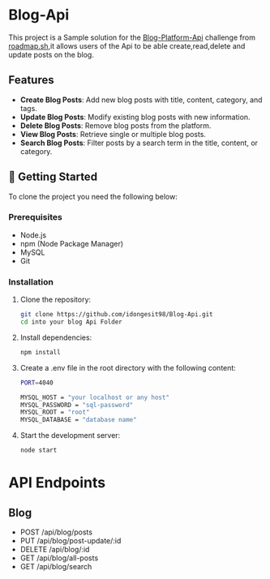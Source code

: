 # Blog-Api
This project is a Sample solution for the [Blog-Platform-Api](https://roadmap.sh/projects/blogging-platform-api) challenge from [roadmap.sh](https://roadmap.sh/),it allows users of the Api to be able create,read,delete and update posts on the blog.

## Features
- **Create Blog Posts**: Add new blog posts with title, content, category, and tags.
- **Update Blog Posts**: Modify existing blog posts with new information.
- **Delete Blog Posts**: Remove blog posts from the platform.
- **View Blog Posts**: Retrieve single or multiple blog posts.
- **Search Blog Posts**: Filter posts by a search term in the title, content, or category.


## 🚀 Getting Started

To clone the project you need the following below:

### Prerequisites
- Node.js
- npm (Node Package Manager)
- MySQL
- Git

### Installation

1. Clone the repository:

   ```bash
   git clone https://github.com/idongesit98/Blog-Api.git
   cd into your blog Api Folder
   ```

2. Install dependencies:
   ```bash
   npm install
   ```
3. Create a .env file in the root directory with the following content:
   ```bash
   PORT=4040
   ```
    ```bash
   MYSQL_HOST = "your localhost or any host"
   MYSQL_PASSWORD = "sql-password"
   MYSQL_ROOT = "root"
   MYSQL_DATABASE = "database name"
   ```
4. Start the development server:
   ```bash
   node start
   ```

# API Endpoints
## Blog
- POST /api/blog/posts
- PUT /api/blog/post-update/:id
- DELETE /api/blog/:id
- GET /api/blog/all-posts
- GET /api/blog/search


